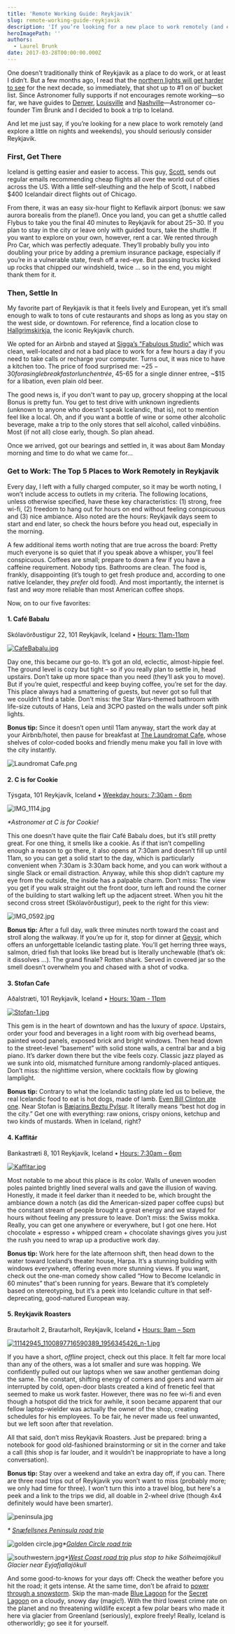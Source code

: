 ```yaml
---
title: 'Remote Working Guide: Reykjavik'
slug: remote-working-guide-reykjavik
description: 'If you’re looking for a new place to work remotely (and explore a little on nights and weekends), you should seriously consider Reykjavik.'
heroImagePath: ''
authors:
  - Laurel Brunk
date: 2017-03-28T00:00:00.000Z
---
```


One doesn’t traditionally think of Reykjavik as a place to do work, or at least I didn’t. But a few months ago, I read that the [northern lights will get harder to see](https://www.travelandleisure.com/articles/northern-lights-fading) for the next decade, so immediately, that shot up to #1 on ol’ bucket list. Since Astronomer fully supports if not encourages remote working—so far, we have guides to [Denver](https://www.astronomer.io/blog/remote-working-guide-denver), [Louisville](https://www.astronomer.io/blog/remote-working-guide-louisville) and [Nashville](https://www.astronomer.io/blog/remote-working-guide-nashville)—Astronomer co-founder Tim Brunk and I decided to book a trip to Iceland.&nbsp;

And let me just say, if you’re looking for a new place to work remotely (and explore a little on nights and weekends), you should seriously consider Reykjavik.

### First, Get There

Iceland is getting easier and easier to access. This guy, [Scott](https://scottscheapflights.com/), sends out regular emails recommending cheap flights all over the world out of cities across the US. With a little self-sleuthing and the help of Scott, I nabbed $400 Icelandair direct flights out of Chicago.

From there, it was an easy six-hour&nbsp;flight to Keflavik airport (bonus: we saw aurora borealis from the plane!). Once you land, you can get a shuttle called Flybus to take you the final 40 minutes to Reykjavik for about $25-$30. If you plan to stay in the city or leave only with guided tours, take the shuttle. If you want to explore on your own, however, rent a car. We rented through Pro Car, which was perfectly adequate. They’ll probably bully you into doubling your price by adding a premium insurance package, especially if you’re in a vulnerable state, fresh off a red-eye. But passing trucks kicked up rocks that chipped our windshield, twice … so in the end, you might thank them for it.

### Then, Settle In

My favorite part of Reykjavik is that it feels lively and European, yet it’s small enough to walk to tons of cute restaurants and shops as long as you stay on the west side, or downtown. For reference, find a location close to [Hallgrimskirkja](https://www.visitreykjavik.is/hallgrimskirkja-church), the iconic Reykjavik church.

We opted for an Airbnb and stayed at [Sigga’s "Fabulous Studio”](https://www.airbnb.com/rooms/3263774) which was clean, well-located and not a bad place to work for a few hours a day if you need to take calls or recharge your computer. Turns out, it was nice to have a kitchen too. The price of food surprised me: ~$25-30 for a single breakfast or lunch entrée, ~$45-65 for a single dinner entree, ~$15 for a libation, even plain old beer.&nbsp;

The good news is, if you don't want to pay up, grocery shopping at the local Bonus is pretty fun. You get to test drive with unknown ingredients (unknown to anyone who doesn't speak Icelandic, that is), not to mention feel like a local. Oh, and if you want a bottle of wine or some other alcoholic beverage, make a&nbsp;trip to the only stores that sell alcohol, called vínbúðins. Most (if not all) close early, though. So plan ahead.&nbsp;

Once we arrived, got our bearings and settled in, it was about 8am Monday morning and&nbsp;time to do what we came for…

### Get to Work: The Top 5 Places to Work Remotely in Reykjavik

Every day, I left with a fully charged computer, so it may be worth noting, I won’t include access to outlets&nbsp;in my criteria. The following locations, unless otherwise specified, have these key characteristics: (1) strong, free wi-fi, (2) freedom to hang out for hours on end without feeling conspicuous and (3) nice ambiance. Also noted are the hours: Reykjavik days seem to start and end later, so check the hours before you head out, especially in the morning.

A few additional items worth noting that are true across the board: Pretty much everyone is so quiet that if you speak above a whisper, you'll feel conspicuous. Coffees are small; prepare to down a few if you have a caffeine requirement. Nobody tips. Bathrooms are clean. The food is, frankly, disappointing (it’s tough to get fresh produce and, according to one native Icelander, they _prefer_ old food). And most importantly, the internet is fast and _way_ more reliable than most American coffee shops.&nbsp;

Now, on to our&nbsp;five favorites:

#### 1. Café Babalu

Skólavörðustígur 22, 101 Reykjavík, Iceland • [Hours: 11am-11pm](https://sites.google.com/a/babalu.is/babalu/)

[![CafeBabalu.jpg](../assets/CafeBabalu.jpg)](https://www.iceland-travel.info/restaurant/best-of-reykjavik-2014-cafe/)

Day one, this became our go-to. It’s got an old, eclectic, almost-hippie feel. The ground level is cozy but tight – so if you really plan to settle in, head upstairs. Don’t take up more space than you need (they’ll ask you to move). But if you’re quiet, respectful and keep buying coffee, you’re set for the day. This place always had a smattering of guests, but never got so full that we&nbsp;couldn’t find a table. Don’t miss: the Star Wars-themed bathroom with life-size cutouts of Hans, Leia and 3CPO pasted on the walls under soft pink lights.

**Bonus tip:** Since it doesn’t open until 11am anyway, start the work day at your Airbnb/hotel, then pause for breakfast at [The Laundromat Cafe](https://www.thelaundromatcafe.com/en/home), whose shelves of color-coded books and friendly menu make you fall in love with the city instantly.

![Laundromat Cafe.png](../assets/LaundromatCafe.png "Laundromat Cafe.png")

#### 2. C is for Cookie

Týsgata, 101 Reykjavík, Iceland • [Weekday hours: 7:30am - 6pm](https://www.facebook.com/cookie.reykjavik)

 ![IMG_1114.jpg](../assets/IMG_1114.jpg)

_\*Astronomer at C is for Cookie!_

This one doesn’t have quite the flair Café Babalu does, but it’s still pretty great. For one thing, it smells like a cookie. As if that isn’t compelling enough a reason to go there, it also opens at 7:30am and doesn’t fill up until 11am, so you can get a solid start to the day, which is particularly convenient when 7:30am is 3:30am back home, and you can work without a single Slack or email distraction. Anyway, while this shop didn’t capture my eye from the outside, the inside has a palpable charm. Don’t miss: The view you get if you walk straight out the front door, turn left and round the corner of the building to start walking left up the adjacent street. When you hit the second cross street (Skólavörðustígur), peek to the right for this view:

![IMG_0592.jpg](../assets/IMG_0592.jpg)

**Bonus tip:** After a full day, walk three minutes north toward the coast and stroll along the walkway. If you’re up for it, stop for dinner at [Geysir](https://www.geysirbistro.is/), which offers an unforgettable Icelandic tasting plate. You’ll get herring three ways, salmon, dried fish that looks like bread but is literally unchewable (that’s ok: it dissolves …). The grand finale? Rotten shark. Served in covered jar so the smell doesn’t overwhelm you and chased with a shot of vodka.&nbsp;

#### 3. Stofan Cafe

Aðalstræti, 101 Reykjavík, Iceland • [Hours: 10am - 11pm](https://www.facebook.com/stofan.cafe/)

[![Stofan-1.jpg](../assets/Stofan-1.jpg)](https://www.iheartreykjavik.net/2017/01/my-top-five-cafes-in-reykjavik/)

This gem is in the heart of downtown and has the luxury of _space_. Upstairs, order your food and beverages in a light room with big overhead beams, painted wood panels, exposed brick and bright&nbsp;windows. Then head down to the street-level “basement” with solid stone walls, a central bar and a big piano. It’s darker down there but the vibe feels cozy. Classic jazz played as we sunk&nbsp;into old, mismatched furniture among randomly-placed antiques. Don’t miss: the nighttime version, where cocktails flow by glowing lamplight.

**Bonus tip:** Contrary to what the Icelandic tasting plate led us to believe, the real Icelandic food to eat is hot dogs, made of lamb. [Even Bill Clinton ate one](https://www.cntraveler.com/stories/2014-08-21/the-one-dish-to-eat-in-iceland). Near Stofan is [Bæjarins Beztu Pylsur](https://www.bbp.is/). It literally means “best hot dog in the city.” Get one with everything: raw onions, crispy onions, ketchup and two kinds of mustards. When in Iceland, right?

#### 4.&nbsp;Kaffitár

Bankastræti 8, 101 Reykjavík, Iceland • [Hours: 7:30am – 6pm](https://kaffitar.is/)

[![Kaffitar.jpg](../assets/Kaffitar.jpg)](https://www.restaurantguide.is/listing/kaffitar-safnahusid-hverfisgata/)

Most notable&nbsp;to me about this place is its color. Walls of uneven wooden poles painted brightly lined several walls and gave the illusion of waving. Honestly, it made it feel darker than it needed to be, which brought the ambiance down a notch (as did the American-sized paper coffee cups) but the constant stream of people brought a great energy and we stayed for hours without feeling any pressure to leave. Don’t miss: the Swiss mokka. Really, you can get one anywhere or everywhere, but I got one here. Hot chocolate + espresso + whipped cream + chocolate shavings gives you just the rush you need to wrap up a productive work day.

**Bonus tip:** Work here for the late afternoon shift, then head down to the water toward Iceland’s theater house, Harpa. It’s a stunning building with windows everywhere, offering even more stunning views. If you want, check out the one-man comedy show called “How to Become Icelandic in 60 minutes” that's been running for years. Beware that it’s completely based on stereotyping, but it’s a peek into Icelandic culture in that self-deprecating, good-natured European way.

#### 5. Reykjavik Roasters

Brautarholt 2, Brautarholt, Reykjavík, Iceland • [Hours: 9am – 5pm](https://reykjavikroasters.is/)

[![11142945_1100897716590389_1956345426_n-1.jpg](../assets/11142945_1100897716590389_1956345426_n-1.jpg)](https://reykjavikroasters.is/)

If you have a short, _offline_ project, check out this place. It felt far more local than any of the others, was a lot smaller and sure was hopping. We confidently pulled out our laptops when we saw another gentleman doing the same. The constant, shifting energy of comers and goers and warm air interrupted by cold, open-door blasts created a kind of frenetic feel that seemed to make us work faster. However, there was no fee wi-fi and even though a hotspot did the trick for awhile, it soon became apparent that our fellow laptop-wielder was actually the owner of the shop, creating schedules for his employees. To be fair, he never made us feel unwanted, but we left soon after that revelation.

All that said, don’t miss Reykjavik Roasters. Just be prepared: bring a notebook for good old-fashioned brainstorming or sit in the corner and take a call (this shop is far louder, and it wouldn’t be inappropriate to have a long conversation).&nbsp;

**Bonus tip:** Stay over a weekend and take an extra day off, if you can. There are three road trips out of Reykjavik you won’t want to miss (probably more; we only had time for three). I&nbsp;won't turn this into a travel blog,&nbsp;but here's a peek and a&nbsp;link to the trips we did, all doable in 2-wheel drive (though 4x4 definitely would have been smarter).&nbsp;

 ![peninsula.jpg](../assets/peninsula.jpg)

_\* [Snæfellsnes Peninsula road trip](https://bit.ly/2o1M2Sm)_

![golden circle.jpg](../assets/goldencircle.jpg)_\*[Golden Circle road trip](https://bit.ly/2nwadqY)_

![southwestern.jpg](../assets/southwestern.jpg)_\*[West Coast road trip](https://bit.ly/2nef2CU) plus stop to hike Sólheimajökull Glacier near Eyjafjallajökull_&nbsp;

And some good-to-knows for your days off: Check the weather before you hit the road; it gets intense. At the same time, don’t be afraid to [power through a snowstorm](https://www.weathergamut.com/2016/06/10/if-you-dont-like-the-weather-in-iceland-just-wait-five-minutes/). Skip the man-made [Blue Lagoon](https://www.bluelagoon.com/) for the [Secret Lagoon](https://secretlagoon.is/) on a cloudy, snowy day (magic!). With the third lowest crime rate on the planet and no threatening wildlife except a few polar bears who made it here via glacier from Greenland (seriously), explore freely! Really,&nbsp;Iceland is otherworldly; go see it for yourself.

